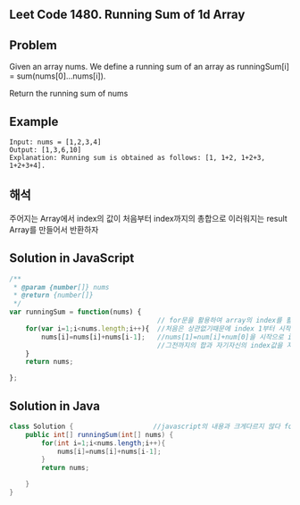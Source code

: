 ## Leet Code 1480. Running Sum of 1d Array

## Problem

Given an array nums. We define a running sum of an array as runningSum[i] = sum(nums[0]…nums[i]).

Return the running sum of nums

## Example

```
Input: nums = [1,2,3,4]
Output: [1,3,6,10]
Explanation: Running sum is obtained as follows: [1, 1+2, 1+2+3, 1+2+3+4].
```

## 해석

주어지는 Array에서 index의 값이 처음부터 index까지의 총합으로 이러워지는 result Array를 만들어서 반환하자



## Solution in JavaScript

```javascript
/**
 * @param {number[]} nums
 * @return {number[]}
 */
var runningSum = function(nums) {
                                     // for문을 활용하여 array의 index를 활용
    for(var i=1;i<nums.length;i++){  //처음은 상관없기때문에 index 1부터 시작
        nums[i]=nums[i]+nums[i-1];   //nums[1]=num[i]+num[0]을 시작으로 i는 1일씩 오르기때문에
                                     //그전까지의 합과 자기자신의 index값을 저장하면서 결과를 얻음
    }
    return nums;

};
```

## Solution in Java

```java
class Solution {                    //javascript의 내용과 크게다르지 않다 for문을 활용함
    public int[] runningSum(int[] nums) {
        for(int i=1;i<nums.length;i++){
            nums[i]=nums[i]+nums[i-1];
        }
        return nums;

    }
}
```
